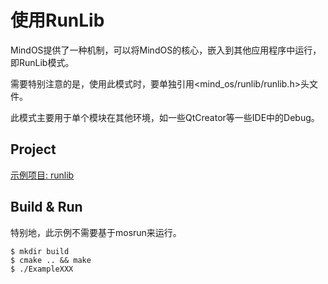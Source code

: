 # 使用RunLib

MindOS提供了一种机制，可以将MindOS的核心，嵌入到其他应用程序中运行，即RunLib模式。

需要特别注意的是，使用此模式时，要单独引用<mind_os/runlib/runlib.h>头文件。

此模式主要用于单个模块在其他环境，如一些QtCreator等一些IDE中的Debug。

## Project

[示例项目: runlib](./tutorial/runlib)

## Build & Run

特别地，此示例不需要基于mosrun来运行。

```
$ mkdir build
$ cmake .. && make
$ ./ExampleXXX
```

